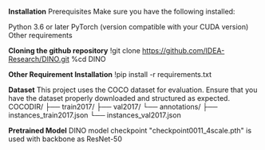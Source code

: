 **Installation**
Prerequisites
Make sure you have the following installed:

Python 3.6 or later
PyTorch (version compatible with your CUDA version)
Other requirements

**Cloning the github repository**
!git clone https://github.com/IDEA-Research/DINO.git
%cd DINO

**Other Requirement Installation**
!pip install -r requirements.txt

**Dataset**
This project uses the COCO dataset for evaluation. Ensure that you have the dataset properly downloaded and structured as expected.
COCODIR/
  ├── train2017/
  ├── val2017/
  └── annotations/
  	├── instances_train2017.json
  	└── instances_val2017.json

**Pretrained Model**
    DINO model checkpoint "checkpoint0011_4scale.pth" is used with backbone as ResNet-50

